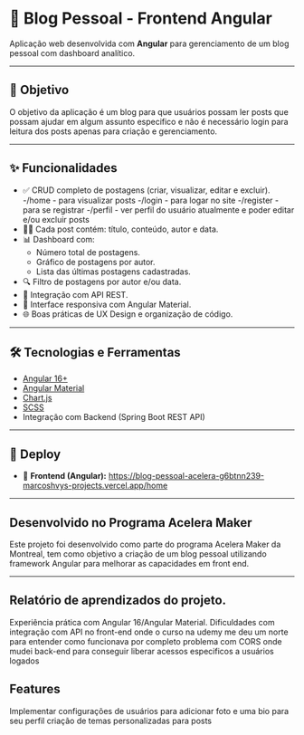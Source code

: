 # 📝 Blog Pessoal - Frontend Angular

Aplicação web desenvolvida com **Angular** para gerenciamento de um blog pessoal com dashboard analítico.

---

## 🎯 Objetivo

O objetivo da aplicação é um blog para que usuários possam ler posts que possam ajudar em algum assunto especifico e não é necessário login para leitura dos posts apenas para criação e gerenciamento.

---

## ✨ Funcionalidades

- ✅ CRUD completo de postagens (criar, visualizar, editar e excluir).
  -/home - para visualizar posts
  -/login - para logar no site
  -/register - para se registrar
  -/perfil - ver perfil do usuário atualmente e poder editar e/ou excluir posts
- 🧑‍💻 Cada post contém: título, conteúdo, autor e data.
- 📊 Dashboard com:
  - Número total de postagens.
  - Gráfico de postagens por autor.
  - Lista das últimas postagens cadastradas.
- 🔍 Filtro de postagens por autor e/ou data.
- 📡 Integração com API REST.
- 🎨 Interface responsiva com Angular Material.
- 🌐 Boas práticas de UX Design e organização de código.

---

## 🛠️ Tecnologias e Ferramentas

- [Angular 16+](https://angular.io/)
- [Angular Material](https://material.angular.io/)
- [Chart.js](https://www.chartjs.org/)
- [SCSS](https://sass-lang.com/)
- Integração com Backend (Spring Boot REST API)

---

## 🚀 Deploy

- 🔗 **Frontend (Angular):** https://blog-pessoal-acelera-g6btnn239-marcoshvys-projects.vercel.app/home

---

## Desenvolvido no Programa Acelera Maker
Este projeto foi desenvolvido como parte do programa Acelera Maker da Montreal, tem como objetivo a criação de um blog pessoal utilizando framework Angular para melhorar as capacidades em front end.

---

## Relatório de aprendizados do projeto.

Experiência prática com Angular 16/Angular Material.
Dificuldades com integração com API no front-end onde o curso na udemy me deu um norte para entender como funcionava por completo
problema com CORS onde mudei back-end para conseguir liberar acessos especificos a usuários logados

## Features

Implementar configurações de usuários para adicionar foto e uma bio para seu perfil
criação de temas personalizadas para posts
